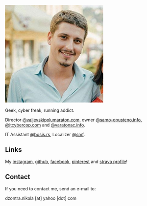 ![dzontranikola](public/dzontra.jpg)

Geek, cyber freak, running addict.

Director [@valjevskipolumaraton.com](http://valjevskipolumaraton.com/), owner [@samo-opusteno.info](http://samo-opusteno.info/), [@itcybercop.com](http://itcybercop.com/) and [@varatonac.info](http://varatonac.info).

IT Assistant [@bosis.rs](https://bosis.rs), Localizer [@smf](http://simplemachines.org).

## Links

My [instagram](https://www.instagram.com/dzontra), [github](https://github.com/Dzonny/), [facebook](https://sr-rs.facebook.com/dzontra.nikola), [pinterest](https://www.pinterest.com/nightmaster/) and [strava profile](https://www.strava.com/athletes/20977202)!


## Contact

If you need to contact me, send an e-mail to:

dzontra.nikola [at] yahoo [dot] com
